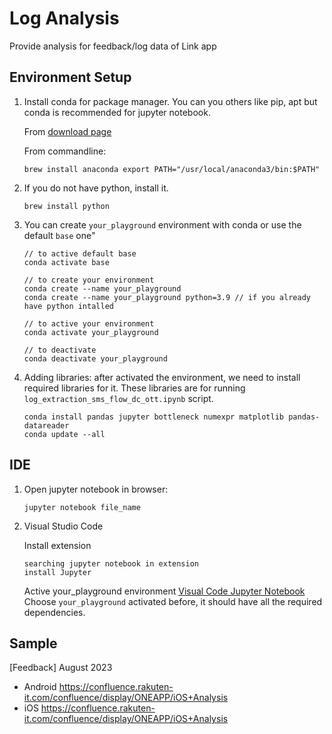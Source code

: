 # Log Analysis
Provide analysis for feedback/log data of Link app

## Environment Setup
1. Install conda for package manager. You can you others like pip, apt but conda is recommended for jupyter notebook.

   From [download page](https://www.anaconda.com/download)
   
   From commandline:
   ```
   brew install anaconda export PATH="/usr/local/anaconda3/bin:$PATH"
   ```
2. If you do not have python, install it.
   ```
   brew install python
   ```
3. You can create `your_playground` environment with conda or use the default `base` one"
   ```
   // to active default base
   conda activate base 

   // to create your environment
   conda create --name your_playground
   conda create --name your_playground python=3.9 // if you already have python intalled

   // to active your environment 
   conda activate your_playground

   // to deactivate
   conda deactivate your_playground
   ```
4. Adding libraries: after activated the environment, we need to install required libraries for it. These libraries are for running `log_extraction_sms_flow_dc_ott.ipynb` script.
   ```
   conda install pandas jupyter bottleneck numexpr matplotlib pandas-datareader
   conda update --all
   ```

## IDE
1. Open jupyter notebook in browser:
   ```
   jupyter notebook file_name
   ```
2. Visual Studio Code
   
   Install extension
   ```
   searching jupyter notebook in extension
   install Jupyter
   ```

   Active your_playground environment [Visual Code Jupyter Notebook](https://code.visualstudio.com/docs/datascience/jupyter-notebooks)
   Choose `your_playground` activated before, it should have all the required dependencies.
   

## Sample
[Feedback] August 2023 
* Android https://confluence.rakuten-it.com/confluence/display/ONEAPP/iOS+Analysis
* iOS https://confluence.rakuten-it.com/confluence/display/ONEAPP/iOS+Analysis

